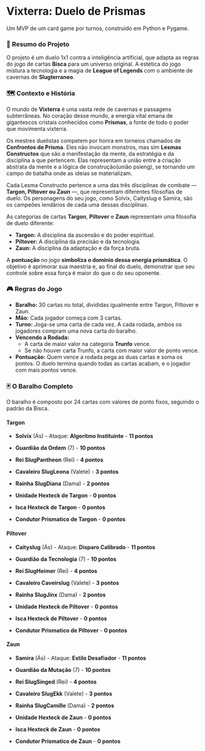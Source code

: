 # Vixterra: Duelo de Prismas

Um MVP de um card game por turnos, construído em Python e Pygame.

### 📜 Resumo do Projeto

O projeto é um duelo 1x1 contra a inteligência artificial, que adapta as regras do jogo de cartas **Bisca** para um universo original. A estética do jogo mistura a tecnologia e a magia de **League of Legends** com o ambiente de cavernas de **Slugterraneo**.

### 🗺️ Contexto e História

O mundo de **Vixterra** é uma vasta rede de cavernas e passagens subterrâneas. No coração desse mundo, a energia vital emana de gigantescos cristais conhecidos como **Prismas**, a fonte de todo o poder que movimenta vixterra.

Os mestres duelistas competem por honra em torneios chamados de **Confrontos de Prisma**. Eles não invocam monstros, mas sim **Lesmas Constructos** que são a manifestação da mente, da estratégia e da disciplina a que pertencem. Elas representam a união entre a criação abstrata da mente e a lógica de construção(união psieng), se tornando um campo de batalha onde as ideias se materializam.

Cada Lesma Constructo pertence a uma das três disciplinas de combate — **Targon, Piltover ou Zaun** —, que representam diferentes filosofias de duelo. Os personagens do seu jogo, como Solvix, Caityslug e Samira, são os campeões lendários de cada uma dessas disciplinas.

As categorias de cartas **Targon**, **Piltover** e **Zaun** representam uma filosofia de duelo diferente:

* **Targon:** A disciplina da ascensão e do poder espiritual.
* **Piltover:** A disciplina da precisão e da tecnologia.
* **Zaun:** A disciplina da adaptação e da força bruta.

A **pontuação** no jogo **simboliza o domínio dessa energia prismática**. O objetivo é aprimorar sua maestria e, ao final do duelo, demonstrar que seu controle sobre essa força é maior do que o do seu oponente.

### 🎮 Regras do Jogo

* **Baralho:** 30 cartas no total, divididas igualmente entre Targon, Piltover e Zaun.
* **Mão:** Cada jogador começa com 3 cartas.
* **Turno:** Joga-se uma carta de cada vez. A cada rodada, ambos os jogadores compram uma nova carta do baralho.
* **Vencendo a Rodada:**
    * A carta de maior valor na categoria **Trunfo** vence.
    * Se não houver carta Trunfo, a carta com maior valor de ponto vence.
* **Pontuação:** Quem vence a rodada pega as duas cartas e soma os pontos. O duelo termina quando todas as cartas acabam, e o jogador com mais pontos vence.

### 🃏 O Baralho Completo

O baralho é composto por 24 cartas com valores de ponto fixos, seguindo o padrão da Bisca.

#### **Targon**
* **Solvix** (Ás) - Ataque: **Algoritmo Instituinte** - **11 pontos**
* **Guardião da Ordem** (7) - **10 pontos**
* **Rei SlugPantheon** (Rei) - **4 pontos**
* **Cavaleiro SlugLeona** (Valete) - **3 pontos**
* **Rainha SlugDiana** (Dama) - **2 pontos**

* **Unidade Hexteck de Targon**  - **0 pontos**
* **Isca Hexteck de Targon**  - **0 pontos**
* **Condutor Prismatico de Targon** - **0 pontos**

#### **Piltover**
* **Caityslug** (Ás) - Ataque: **Disparo Calibrado** - **11 pontos**
* **Guardião da Tecnologia** (7) - **10 pontos**
* **Rei SlugHeimer** (Rei) - **4 pontos**
* **Cavaleiro Caveirslug** (Valete) - **3 pontos**
* **Rainha SlugJinx** (Dama) - **2 pontos**


* **Unidade Hexteck de Piltover**  - **0 pontos**
* **Isca Hexteck de Piltover** - **0 pontos**
* **Condutor Prismatico de Piltover** - **0 pontos**

#### **Zaun**
* **Samira** (Ás) - Ataque: **Estilo Desafiador** - **11 pontos**
* **Guardião da Mutação** (7) - **10 pontos**
* **Rei SlugSinged** (Rei) - **4 pontos**
* **Cavaleiro SlugEkk** (Valete) - **3 pontos**
* **Rainha SlugCamille** (Dama) - **2 pontos**

  
* **Unidade Hexteck de Zaun**  - **0 pontos**
* **Isca Hexteck de Zaun**  - **0 pontos**
* **Condutor Prismatico de Zaun** - **0 pontos**

